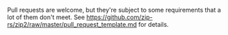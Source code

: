 Pull requests are welcome, but they're subject to some requirements that a lot of them don't meet. See https://github.com/zip-rs/zip2/raw/master/pull_request_template.md for details.
